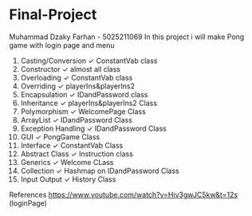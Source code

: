 # Final-Project

Muhammad Dzaky Farhan - 5025211069
In this project i will make Pong game with login page and menu

1. Casting/Conversion ✓ ConstantVab class
2. Constructor ✓ almost all class
3. Overloading ✓ ConstantVab class
4. Overriding ✓ playerIns&playerIns2
5. Encapsulation ✓ IDandPassword class
6. Inheritance ✓ playerIns&playerIns2 Class
7. Polymorphism ✓ WelcomePage Class
8. ArrayList ✓ IDandPassword Class
9. Exception Handling ✓ IDandPassword Class
10. GUI ✓ PongGame Class
11. Interface ✓ ConstantVab Class
12. Abstract Class ✓ Instruction class
13. Generics ✓ Welcome CLass
14. Collection ✓ Hashmap on IDandPassword Class
15. Input Output ✓ History Class

References
https://www.youtube.com/watch?v=Hiv3gwJC5kw&t=12s (loginPage)
